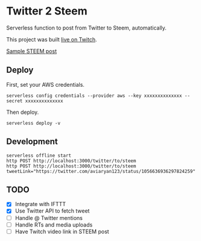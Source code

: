 # Twitter 2 Steem

Serverless function to post from Twitter to Steem, automatically.

This project was built [live on Twitch](https://www.twitch.tv/videos/328611364). 

[Sample STEEM post](https://steemit.com/twitter2steem/@the-dragon/re-the-dragon-twitter2steem-20181028t204908565z)

## Deploy

First, set your AWS credentials.

```
serverless config credentials --provider aws --key xxxxxxxxxxxxxx --secret xxxxxxxxxxxxxx
```

Then deploy.

```
serverless deploy -v
```

## Development

```
serverless offline start
http POST http://localhost:3000/twitter/to/steem
http POST http://localhost:3000/twitter/to/steem tweetLink="https://twitter.com/aviaryan123/status/1056636936297824259"
```

## TODO

- [x] Integrate with IFTTT
- [x] Use Twitter API to fetch tweet
- [ ] Handle @ Twitter mentions
- [ ] Handle RTs and media uploads
- [ ] Have Twitch video link in STEEM post
